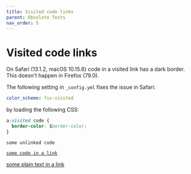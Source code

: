 ```yaml
---
title: Visited code links
parent: Obsolete Tests
nav_order: 5
---
```

# Visited code links

On Safari (13.1.2, macOS 10.15.6) code in a visited link has a dark border. This doesn't happen in Firefox (79.0).

The following setting in `_config.yml` fixes the issue in Safari:

```yaml
color_scheme: fix-visited
```

by loading the following CSS:

```css
a:visited code {
  border-color: $border-color;
}
```

`some unlinked code`

[`some code in a link`](#visited-code-links)

[some plain text in a link](#visited-code-links)

